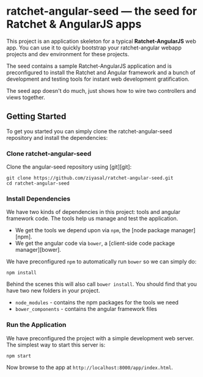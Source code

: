 # ratchet-angular-seed — the seed for Ratchet & AngularJS apps

This project is an application skeleton for a typical **Ratchet-AngularJS** web app.
You can use it to quickly bootstrap your ratchet-angular webapp projects and dev environment for these
projects.

The seed contains a sample Ratchet-AngularJS application and is preconfigured to install the Ratchet and Angular
framework and a bunch of development and testing tools for instant web development gratification.

The seed app doesn't do much, just shows how to wire two controllers and views together.


## Getting Started

To get you started you can simply clone the ratchet-angular-seed repository and install the dependencies:

### Clone ratchet-angular-seed

Clone the angular-seed repository using [git][git]:

```
git clone https://github.com/ziyasal/ratchet-angular-seed.git
cd ratchet-angular-seed
```

### Install Dependencies

We have two kinds of dependencies in this project: tools and angular framework code.  The tools help
us manage and test the application.

* We get the tools we depend upon via `npm`, the [node package manager][npm].
* We get the angular code via `bower`, a [client-side code package manager][bower].

We have preconfigured `npm` to automatically run `bower` so we can simply do:

```
npm install
```

Behind the scenes this will also call `bower install`.  You should find that you have two new
folders in your project.

* `node_modules` - contains the npm packages for the tools we need
* `bower_components` - contains the angular framework files

### Run the Application

We have preconfigured the project with a simple development web server.  The simplest way to start
this server is:

```
npm start
```

Now browse to the app at `http://localhost:8000/app/index.html`.
